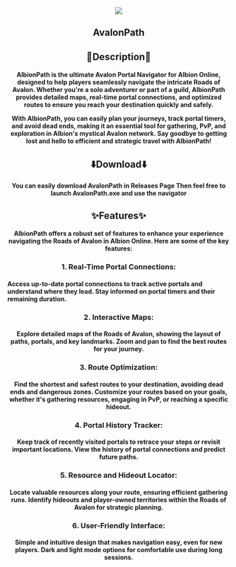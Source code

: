 <p align=center><img src='https://github.com/user-attachments/assets/c47b622e-4763-430f-9759-bec67ecf3670'></p>
<h2 align=center> <b>AvalonPath</b> </h2>
<h2 align=center>📙Description📙</h3>
<h4 align=center> AlbionPath is the ultimate Avalon Portal Navigator for Albion Online, designed to help players seamlessly navigate the intricate Roads of Avalon. Whether you're a solo adventurer or part of a guild, AlbionPath provides detailed maps, real-time portal connections, and optimized routes to ensure you reach your destination quickly and safely.

With AlbionPath, you can easily plan your journeys, track portal timers, and avoid dead ends, making it an essential tool for gathering, PvP, and exploration in Albion's mystical Avalon network. Say goodbye to getting lost and hello to efficient and strategic travel with AlbionPath! </h4>
<h2></h2><h2 align=center>⬇️Download⬇️</h2>
<h4 align=center>
You can easily download AvalonPath in Releases Page
Then feel free to launch AvalonPath.exe and use the navigator</h4>
<h2 align=center>✨Features✨</h3>
<h4 align=center>AlbionPath offers a robust set of features to enhance your experience navigating the Roads of Avalon in Albion Online. Here are some of the key features:</h4>
<h3 align=center>
1. Real-Time Portal Connections:
</h3><h4>
Access up-to-date portal connections to track active portals and understand where they lead.
Stay informed on portal timers and their remaining duration. </h4>
<h3 align=center>
2. Interactive Maps:
</h3>
<h4 align=center>
Explore detailed maps of the Roads of Avalon, showing the layout of paths, portals, and key landmarks.
Zoom and pan to find the best routes for your journey. </h4>
<h3 align=center>
3. Route Optimization:</h3>
<h4 align=center>
Find the shortest and safest routes to your destination, avoiding dead ends and dangerous zones.
Customize your routes based on your goals, whether it's gathering resources, engaging in PvP, or reaching a specific hideout.</h4>
<h3 align=center>
4. Portal History Tracker:
</h3>
<h4 align=center>
Keep track of recently visited portals to retrace your steps or revisit important locations.
View the history of portal connections and predict future paths.
</h4>
<h3 align=center>
5. Resource and Hideout Locator: </h3><h4 align=center>
Locate valuable resources along your route, ensuring efficient gathering runs.
Identify hideouts and player-owned territories within the Roads of Avalon for strategic planning.</h4>

<h3 align=center>
6. User-Friendly Interface:</h3><h4 align=center>
Simple and intuitive design that makes navigation easy, even for new players.
Dark and light mode options for comfortable use during long sessions.
</h4>

